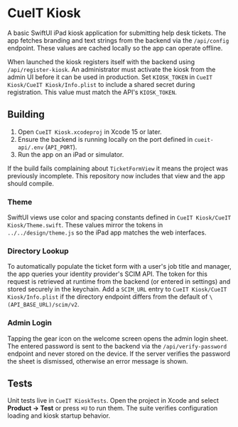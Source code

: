 # CueIT Kiosk

A basic SwiftUI iPad kiosk application for submitting help desk tickets. The app fetches branding and text strings from the backend via the `/api/config` endpoint. These values are cached locally so the app can operate offline.

When launched the kiosk registers itself with the backend using `/api/register-kiosk`. An administrator must activate the kiosk from the admin UI before it can be used in production.
Set `KIOSK_TOKEN` in `CueIT Kiosk/CueIT Kiosk/Info.plist` to include a shared
secret during registration. This value must match the API's `KIOSK_TOKEN`.

## Building
1. Open `CueIT Kiosk.xcodeproj` in Xcode 15 or later.
2. Ensure the backend is running locally on the port defined in `cueit-api/.env` (`API_PORT`).
3. Run the app on an iPad or simulator.

If the build fails complaining about `TicketFormView` it means the project was previously incomplete. This repository now includes that view and the app should compile.

### Theme

SwiftUI views use color and spacing constants defined in `CueIT Kiosk/CueIT Kiosk/Theme.swift`.
These values mirror the tokens in `../../design/theme.js` so the iPad app
matches the web interfaces.

### Directory Lookup

To automatically populate the ticket form with a user's job title and manager,
the app queries your identity provider's SCIM API. The token for this request is
retrieved at runtime from the backend (or entered in settings) and stored
securely in the keychain. Add a `SCIM_URL` entry to
`CueIT Kiosk/CueIT Kiosk/Info.plist` if the directory endpoint differs from the
default of `\(API_BASE_URL)/scim/v2`.

### Admin Login

Tapping the gear icon on the welcome screen opens the admin login sheet. The
entered password is sent to the backend via the `/api/verify-password` endpoint
and never stored on the device. If the server verifies the password the sheet
is dismissed, otherwise an error message is shown.

## Tests

Unit tests live in `CueIT KioskTests`. Open the project in Xcode and select
**Product → Test** or press `⌘U` to run them. The suite verifies configuration
loading and kiosk startup behavior.
